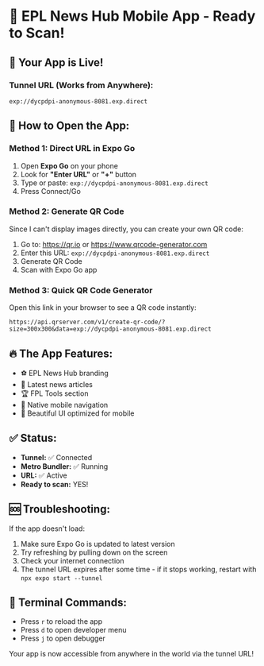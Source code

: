 # 📱 EPL News Hub Mobile App - Ready to Scan!

## 🎯 Your App is Live!

### Tunnel URL (Works from Anywhere):
```
exp://dycpdpi-anonymous-8081.exp.direct
```

## 📲 How to Open the App:

### Method 1: Direct URL in Expo Go
1. Open **Expo Go** on your phone
2. Look for **"Enter URL"** or **"+"** button
3. Type or paste: `exp://dycpdpi-anonymous-8081.exp.direct`
4. Press Connect/Go

### Method 2: Generate QR Code
Since I can't display images directly, you can create your own QR code:

1. Go to: https://qr.io or https://www.qrcode-generator.com
2. Enter this URL: `exp://dycpdpi-anonymous-8081.exp.direct`
3. Generate QR Code
4. Scan with Expo Go app

### Method 3: Quick QR Code Generator
Open this link in your browser to see a QR code instantly:
```
https://api.qrserver.com/v1/create-qr-code/?size=300x300&data=exp://dycpdpi-anonymous-8081.exp.direct
```

## 🔥 The App Features:
- ⚽ EPL News Hub branding
- 📰 Latest news articles
- 🏆 FPL Tools section
- 📱 Native mobile navigation
- 🎨 Beautiful UI optimized for mobile

## ✅ Status:
- **Tunnel:** ✅ Connected
- **Metro Bundler:** ✅ Running
- **URL:** ✅ Active
- **Ready to scan:** YES!

## 🆘 Troubleshooting:

If the app doesn't load:
1. Make sure Expo Go is updated to latest version
2. Try refreshing by pulling down on the screen
3. Check your internet connection
4. The tunnel URL expires after some time - if it stops working, restart with `npx expo start --tunnel`

## 📝 Terminal Commands:
- Press `r` to reload the app
- Press `d` to open developer menu
- Press `j` to open debugger

Your app is now accessible from anywhere in the world via the tunnel URL!